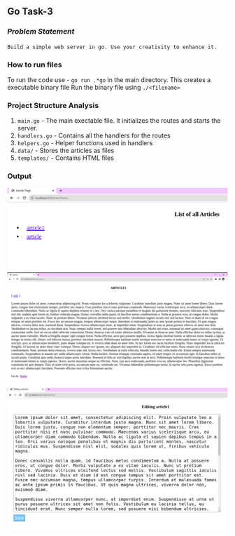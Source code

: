 ## Go Task-3

### _Problem Statement_
```
Build a simple web server in go. Use your creativity to enhance it.
```

### How to run files
To run the code use - `go run .*go` in the main directory. This creates a executable binary file
Run the binary file using `./<filename>`

### Project Structure Analysis
1. `main.go` - The main exectable file. It initializes the routes and starts the server.
2. `handlers.go` - Contains all the handlers for the routes
3. `helpers.go` - Helper functions used in handlers
4. `data/` - Stores the articles as files
4. `templates/` - Contains HTML files

### Output
<img src ="data/output1.png">
<img src ="data/output2.png">
<img src ="data/output3.png">

